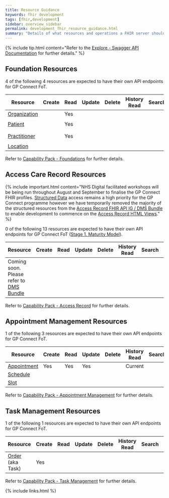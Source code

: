 ```yaml
---
title: Resource Guidance
keywords: fhir development
tags: [fhir,development]
sidebar: overview_sidebar
permalink: development_fhir_resource_guidance.html
summary: "Details of what resources and operations a FHIR server should expose to be a fully compliant GP Connect solution."
---
```


{% include tip.html content="Refer to the [Explore - Swagger API Documentation](system_reference_swagger.html) for further details." %}

## Foundation Resources ##

4 of the following 4 resources are expected to have their own API endpoints for GP Connect FoT.

| Resource | Create | Read | Update | Delete | History<br/>Read | Search | Identifier<br/>Search | Bundle<br/>Read | Compartment<br/>Read |  
|----------|--------|------|--------|--------|------------------|--------|-----------------------|-----------------|----------------------|
| [Organization](https://www.hl7.org/fhir/DSTU2/organization.html) | &nbsp; | Yes | &nbsp; | &nbsp; | &nbsp; | &nbsp; | `ODSCode` | `$gpc.getcarerecord` | &nbsp; |
| [Patient](https://www.hl7.org/fhir/DSTU2/patient.html) | &nbsp; | Yes | &nbsp; | &nbsp; | &nbsp; | &nbsp; | `NHSNumber` | `$gpc.getcarerecord`<br/>`$gpc.registerpatient` | &nbsp; |
| [Practitioner](https://www.hl7.org/fhir/DSTU2/practitioner.html) | &nbsp; | Yes | &nbsp; | &nbsp; | &nbsp; | &nbsp;  | `SDSUserID` | `$gpc.getcarerecord`<br/>`$gpc.getschedule` | &nbsp; |
| [Location](https://www.hl7.org/fhir/DSTU2/location.html) | &nbsp; | &nbsp; | &nbsp; | &nbsp;| &nbsp; | &nbsp; | `ODSSiteCode` | `$gpc.getschedule` | &nbsp; |

Refer to [Capability Pack - Foundations](foundations.html) for further details.

## Access Care Record Resources ##

{% include important.html content="NHS Digital facilitated workshops will be being run throughout August and September to finalise the GP Connect FHIR profiles. [Structured Data](accessrecord_structured_data_summary.html) access remains a high priority for the GP Connect programme however we have temporarily removed the majority of the structured resources from the [Access Record FHIR API IG / DMS Bundle](http://data.developer.nhs.uk/fhir/candidaterelease-170816-getrecord/index.html) to enable development to commence on the [Access Record HTML Views](accessrecord_view_summary.html)." %}

0 of the following 13 resources are expected to have their own API endpoints for GP Connect FoT ([Stage 1. Maturity Model](designprinciples_maturity_model.html)).

| Resource | Create | Read | Update | Delete | History<br/>Read | Search | Identifier<br/>Search | Bundle<br/>Read | Compartment<br/>Read |  
|----------|--------|------|--------|--------|------------------|--------|-----------------------|-----------------|----------------------|
|Coming soon. <br> Please refer to [DMS Bundle](http://data.developer.nhs.uk/fhir/candidaterelease-170816-getrecord/index.html) | &nbsp; | &nbsp; | &nbsp; | &nbsp; | &nbsp; | &nbsp; | &nbsp; | `$gpc.getcarerecord` | &nbsp; |

Refer to [Capability Pack - Access Record](accessrecord.html) for further details.

## Appointment Management Resources ##

1 of the following 3 resources are expected to have their own API endpoints for GP Connect FoT.

| Resource | Create | Read | Update | Delete | History<br/>Read | Search | Identifier<br/>Search | Bundle<br/>Read | Compartment<br/>Read |  
|----------|--------|------|--------|--------|------------------|--------|-----------------------|-----------------|----------------------|
| [Appointment](https://www.hl7.org/fhir/DSTU2/appointment.html) | Yes | Yes | Yes | &nbsp; | Current | &nbsp; | NHSNumber | &nbsp; | Patient |
| [Schedule](https://www.hl7.org/fhir/DSTU2/schedule.html) | &nbsp; | &nbsp; | &nbsp; | &nbsp;| &nbsp; | &nbsp; | &nbsp; | `$gpc.getschedule` | &nbsp; |
| [Slot](https://www.hl7.org/fhir/DSTU2/slot.html) | &nbsp; | &nbsp; | &nbsp; | &nbsp; | &nbsp;| &nbsp; | &nbsp; | `$gpc.getschedule` | &nbsp; |

Refer to [Capability Pack - Appointment Management](appointments.html) for further details.

## Task Management Resources ##

1 of the following 1 resources are expected to have their own API endpoints for GP Connect FoT.

| Resource | Create | Read | Update | Delete | History<br/>Read | Search | Identifier<br/>Search | Bundle<br/>Read | Compartment<br/>Read |  
|----------|--------|------|--------|--------|------------------|--------|-----------------------|-----------------|----------------------|
| [Order](https://www.hl7.org/fhir/DSTU2/order.html) (aka Task) | Yes | &nbsp; | &nbsp; | &nbsp; | &nbsp; | &nbsp; | &nbsp; | &nbsp; | &nbsp; |

Refer to [Capability Pack - Task Management](tasks.html) for further details.

{% include links.html %}